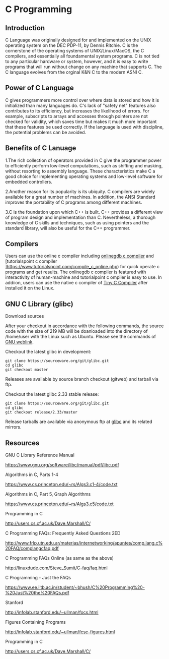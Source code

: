 # C Programming 

## Introduction

C Language was originally designed for and implemented on the UNIX operating system on the DEC PDP-11, by Dennis Ritchie. C is the cornerstone of the operating systems of UNIX/Linux/MacOS, the C compilers, and essentially all foundamental system programs. C is not tied to any particular hardware or system, however, and it is easy to write programs that will run without change on any machine that supports C. The C language evolves from the orginal K&N C to the modern ASNI C. 

## Power of C Language

C gives programmers more control over where data is stored and how it is initialized than many languages do. C's lack of "safety net" features also contributes to its efficiency, but increases the likelihood of errors. For example, subscripts to arrays and accesses through pointers are not checked for validity, which saves time but makes it much more important that these features be used correctly. If the language is used with discipline, the potential problems can be avoided. 

## Benefits of C Lanuage 

1.The rich collection of operators provided in C give the programmer power to efficiently perform low-level computations, such as shifting and masking, without resorting to assembly language. These characteristics make C a good choice for implementing operating systems and low-level software for embedded controllers.

2.Another reason for its popularity is its ubiquity. C compilers are widely available for a great number of machines. In addition, the ANSI Standard improves the portability of C programs among different machines.

3.C is the foundation upon which C++ is built. C++ provides a different view of program design and implementation than C. Nevertheless, a thorough knowledge of C skills and techniques, such as using pointers and the standard library, will also be useful for the C++ programmer. 

## Compilers 

Users can use the online c compiler including [onlinegdb c compiler](https://www.onlinegdb.com/online_c_compiler) and [tutorialspoint c compiler ]https://www.tutorialspoint.com/compile_c_online.php) for quick operate c programs and get results. The onlinegdb c compiler is featured with interactivity of human-machine and tutorialpoint c ompiler  is easy to use. In addiion, users can use the native c compiler of [Tiny C Compiler](https://bellard.org/tcc/) after installed it on the Linux. 

## GNU C Library (glibc)

Download sources 

After your checkout in accordance with the following commands, the source code with the size of 219 MB will be doanloaded into the directory of /home/user with the Linux such as Ubuntu. Please see the commands of [GNU weblink](https://www.gnu.org/software/libc/sources.html). 

Checkout the latest glibc in development:

    git clone https://sourceware.org/git/glibc.git
    cd glibc
    git checkout master
    
Releases are available by source branch checkout (gitweb) and tarball via ftp.

Checkout the latest glibc 2.33 stable release:

    git clone https://sourceware.org/git/glibc.git
    cd glibc
    git checkout release/2.33/master
    
Release tarballs are available via anonymous ftp at [glibc](http://ftp.gnu.org/gnu/glibc/) and its related mirrors.


## Resources

GNU C Library Reference Manual

https://www.gnu.org/software/libc/manual/pdf/libc.pdf

Algorithms in C, Parts 1-4

https://www.cs.princeton.edu/~rs/Algs3.c1-4/code.txt

Algorithms in C, Part 5, Graph Algorithms

https://www.cs.princeton.edu/~rs/Algs3.c5/code.txt

Programming in C

http://users.cs.cf.ac.uk/Dave.Marshall/C/

C Programming FAQs: Frequently Asked Questions 2ED

http://www.frlp.utn.edu.ar/materias/internetworking/apuntes/comp.lang.c%20FAQ/complangcfaq.pdf

C Programming FAQs Online (as same as the above)

http://linuxdude.com/Steve_Sumit/C-faq/faq.html

C Programming - Just the FAQs

https://www.ee.iitb.ac.in/student/~bhush/C%20Programming%20-%20Just%20the%20FAQs.pdf

Stanford

http://infolab.stanford.edu/~ullman/focs.html

Figures Containing Programs

http://infolab.stanford.edu/~ullman/fcsc-figures.html

Programming in C

http://users.cs.cf.ac.uk/Dave.Marshall/C/
